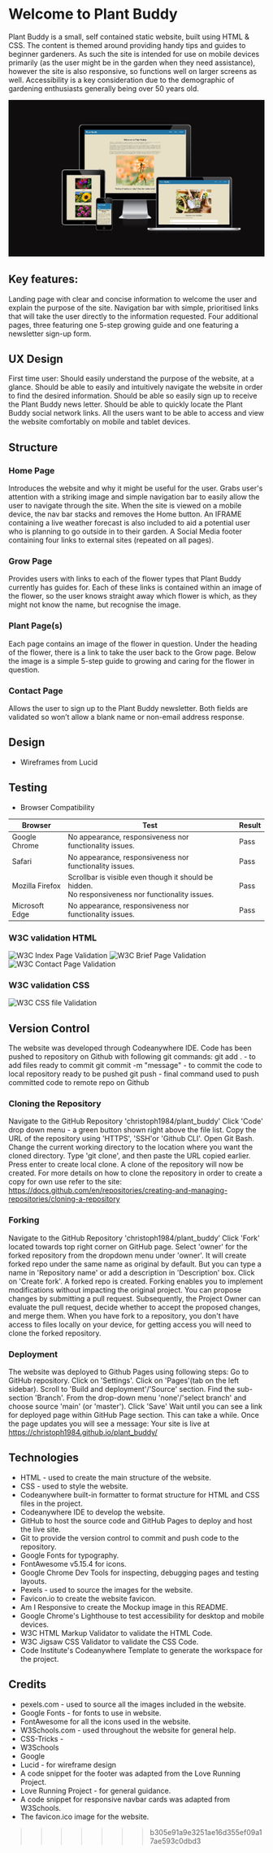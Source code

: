 # Welcome to Plant Buddy

Plant Buddy is a small, self contained static website, built using HTML & CSS. The content is themed around providing handy tips and guides to beginner gardeners. As such the site is intended for use on mobile devices primarily (as the user might be in the garden when they need assistance), however the site is also responsive, so functions well on larger screens as well. Accessibility is a key consideration due to the demographic of gardening enthusiasts generally being over 50 years old. 

![Plant Buddy Mockup Images](assets/readme-files/am_i_responsive.jpg)


## Key features:

Landing page with clear and concise information to welcome the user and explain the purpose of the site.
Navigation bar with simple, prioritised links that will take the user directly to the information requested.
Four additional pages, three featuring one 5-step growing guide and one featuring a newsletter sign-up form.



## UX Design

First time user:
Should easily understand the purpose of the website, at a glance.
Should be able to easily and intuitively navigate the website in order to find the desired information.
Should be able so easily sign up to receive the Plant Buddy news letter.
Should be able to quickly locate the Plant Buddy social network links.
All the users want to be able to access and view the website comfortably on mobile and tablet devices.

## Structure

### Home Page
Introduces the website and why it might be useful for the user.
Grabs user's attention with a striking image and simple navigation bar to easily allow the user to navigate through the site. When the site is viewed on a mobile device, the nav bar stacks and removes the Home button.
An IFRAME containing a live weather forecast is also included to aid a potential user who is planning to go outside in to their garden.
A Social Media footer containing four links to external sites (repeated on all pages). 

### Grow Page
Provides users with links to each of the flower types that Plant Buddy currently has guides for.
Each of these links is contained within an image of the flower, so the user knows straight away which flower is which, as they might not know the name, but recognise the image.

### Plant Page(s)
Each page contains an image of the flower in question.
Under the heading of the flower, there is a link to take the user back to the Grow page.
Below the image is a simple 5-step guide to growing and caring for the flower in question.

### Contact Page
Allows the user to sign up to the Plant Buddy newsletter.
Both fields are validated so won’t allow a blank name or non-email address response.

## Design 

* Wireframes from Lucid


## Testing

* Browser Compatibility

| Browser | Test | Result  |
--- | --- | ---
Google Chrome | No appearance, responsiveness nor functionality issues.| Pass
Safari | No appearance, responsiveness nor functionality issues. | Pass
Mozilla Firefox | Scrollbar is visible even though it should be hidden. <br>No responsiveness nor functionality issues.| Pass
Microsoft Edge | No appearance, responsiveness nor functionality issues. | Pass

### W3C validation HTML
![W3C Index Page Validation](assets/images/w3c_index.png)
![W3C Brief Page Validation](assets/images/w3c_brief.png)
![W3C Contact Page Validation](assets/images/w3c_contact.png)
### W3C validation CSS
![W3C CSS file Validation](assets/images/w3c_css.png)

## Version Control

The website was developed through Codeanywhere IDE.
Code has been pushed to repository on Github with following git commands:
git add . - to add files ready to commit
git commit -m "message" - to commit the code to local repository ready to be pushed
git push - final command used to push committed code to remote repo on Github

### Cloning the Repository
Navigate to the GitHub Repository 'christoph1984/plant_buddy'
Click 'Code' drop down menu - a green button shown right above the file list.
Copy the URL of the repository using 'HTTPS', 'SSH'or 'Github CLI'.
Open Git Bash.
Change the current working directory to the location where you want the cloned directory.
Type 'git clone', and then paste the URL copied earlier.
Press enter to create local clone. A clone of the repository will now be created.
For more details on how to clone the repository in order to create a copy for own use refer to the site: https://docs.github.com/en/repositories/creating-and-managing-repositories/cloning-a-repository

### Forking
Navigate to the GitHub Repository 'christoph1984/plant_buddy’
Click 'Fork' located towards top right corner on GitHub page.
Select 'owner' for the forked repository from the dropdown menu under 'owner'.
It will create forked repo under the same name as original by default. But you can type a name in 'Repository name' or add a description in 'Description' box.
Click on 'Create fork'. A forked repo is created.
Forking enables you to implement modifications without impacting the original project. You can propose changes by submitting a pull request. Subsequently, the Project Owner can evaluate the pull request, decide whether to accept the proposed changes, and merge them.
When you have fork to a repository, you don't have access to files locally on your device, for getting access you will need to clone the forked repository.

### Deployment
The website was deployed to Github Pages using following steps:
Go to GitHub repository.
Click on 'Settings'.
Click on 'Pages'(tab on the left sidebar).
Scroll to 'Build and deployment'/'Source' section.
Find the sub-section 'Branch'.
From the drop-down menu 'none'/'select branch' and choose source 'main' (or 'master').
Click 'Save'
Wait until you can see a link for deployed page within GitHub Page section. This can take a while. Once the page updates you will see a message: Your site is live at https://christoph1984.github.io/plant_buddy/

## Technologies
* HTML - used to create the main structure of the website.
* CSS - used to style the website.
* Codeanywhere built-in formatter to format structure for HTML and CSS files in the project.
* Codeanywhere IDE to develop the website.
* GitHub to host the source code and GitHub Pages to deploy and host the live site.
* Git to provide the version control to commit and push code to the repository.
* Google Fonts for typography.
* FontAwesome v5.15.4 for icons.
* Google Chrome Dev Tools for inspecting, debugging pages and testing layouts.
* Pexels - used to source the images for the website.
* Favicon.io to create the website favicon.
* Am I Responsive to create the Mockup image in this README.
* Google Chrome's Lighthouse to test accessibility for desktop and mobile devices.
* W3C HTML Markup Validator to validate the HTML Code.
* W3C Jigsaw CSS Validator to validate the CSS Code.
* Code Institute's Codeanywhere Template to generate the workspace for the project.

## Credits
* pexels.com - used to source all the images included in the website.
* Google Fonts - for fonts to use in website.
* FontAwesome for all the icons used in the website.
* W3Schools.com - used throughout the website for general help.
* CSS-Tricks - 
* W3Schools
* Google
* Lucid - for wireframe design
* A code snippet for the footer was adapted from the Love Running Project.
* Love Running Project - for general guidance.
* A code snippet for responsive navbar cards was adapted from W3Schools.
* The favicon.ico image for the website.

>>>>>>> b305e91a9e3251ae16d355ef09a17ae593c0dbd3
